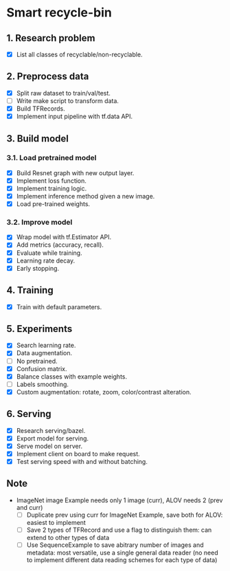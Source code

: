 # Smart recycle-bin

## 1. Research problem
- [x] List all classes of recyclable/non-recyclable.

## 2. Preprocess data
- [x] Split raw dataset to train/val/test.
- [ ] Write make script to transform data.
- [x] Build TFRecords.
- [x] Implement input pipeline with tf.data API.

## 3. Build model
### 3.1. Load pretrained model
- [x] Build Resnet graph with new output layer.
- [x] Implement loss function.
- [x] Implement training logic.
- [x] Implement inference method given a new image.
- [x] Load pre-trained weights.

### 3.2. Improve model
- [x] Wrap model with tf.Estimator API.
- [x] Add metrics (accuracy, recall).
- [x] Evaluate while training.
- [x] Learning rate decay.
- [x] Early stopping.

## 4. Training
- [x] Train with default parameters.

## 5. Experiments
- [x] Search learning rate.
- [x] Data augmentation.
- [ ] No pretrained.
- [x] Confusion matrix.
- [x] Balance classes with example weights.
- [ ] Labels smoothing.
- [x] Custom augmentation: rotate, zoom, color/contrast alteration.

## 6. Serving
- [x] Research serving/bazel.
- [x] Export model for serving.
- [x] Serve model on server.
- [x] Implement client on board to make request.
- [x] Test serving speed with and without batching.

## Note
* ImageNet image Example needs only 1 image (curr), ALOV needs 2 (prev and curr)
    - [ ] Duplicate prev using curr for ImageNet Example, save both for ALOV: easiest to implement
    - [ ] Save 2 types of TFRecord and use a flag to distinguish them: can extend to other types of data
    - [ ] Use SequenceExample to save abitrary number of images and metadata: most versatile, use a single general data reader (no need to implement different data reading schemes for each type of data)
